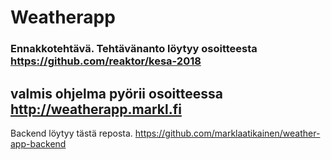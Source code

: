 # Weatherapp

### Ennakkotehtävä. Tehtävänanto löytyy osoitteesta https://github.com/reaktor/kesa-2018

## valmis ohjelma pyörii osoitteessa http://weatherapp.markl.fi

Backend löytyy tästä reposta. https://github.com/marklaatikainen/weather-app-backend
